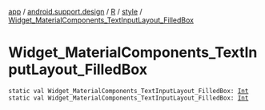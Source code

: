 [app](../../../index.md) / [android.support.design](../../index.md) / [R](../index.md) / [style](index.md) / [Widget_MaterialComponents_TextInputLayout_FilledBox](./-widget_-material-components_-text-input-layout_-filled-box.md)

# Widget_MaterialComponents_TextInputLayout_FilledBox

`static val Widget_MaterialComponents_TextInputLayout_FilledBox: `[`Int`](https://kotlinlang.org/api/latest/jvm/stdlib/kotlin/-int/index.html)
`static val Widget_MaterialComponents_TextInputLayout_FilledBox: `[`Int`](https://kotlinlang.org/api/latest/jvm/stdlib/kotlin/-int/index.html)